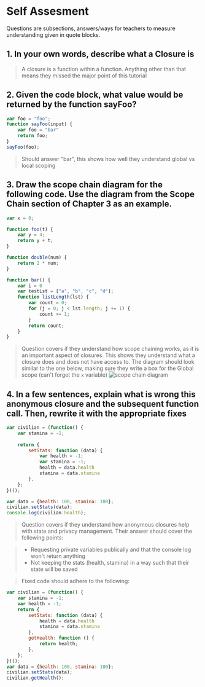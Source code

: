 # Self Assesment
Questions are subsections, answers/ways for teachers to measure understanding given in quote blocks.

## 1. In your own words, describe what a Closure is
> A closure is a function within a function. Anything other than that means they missed the major point of this tutorial

## 2. Given the code block, what value would be returned by the function sayFoo?

~~~javascript
var foo = "foo";
function sayFoo(input) {
	var foo = "bar"
	return foo;
}
sayFoo(foo);
~~~
> Should answer "bar", this shows how well they understand global vs local scoping

## 3. Draw the scope chain diagram for the following code. Use the diagram from the Scope Chain section of Chapter 3 as an example.
~~~javascript
var x = 0;

function foo(t) {
	var y = 4;
	return y + t;
}

function double(num) {
	return 2 * num;
}

function bar() {
	var i = 0
	var testLst = ["a", "b", "c", "d"];
	function listLength(lst) {
		var count = 0;
		for (j = 0; j < lst.length; j += 1) {
			count += 1;
		}
		return count;
	}
}
~~~
> Question covers if they understand how scope chaining works, as it is an important aspect of closures. This shows they understand what a closure does and does not have access to.
> The diagram should look similar to the one below, making sure they write a box for the Global scope (can't forget the `x` variable)
> ![scope chain diagram](https://i.imgur.com/exjlDIn.png)

## 4. In a few sentences, explain what is wrong this anonymous closure and the subsequent function call. Then, rewrite it with the appropriate fixes
~~~javascript
var civilian = (function() {
	var stamina = -1;
	
	return {
		setStats: function (data) {
			var health = -1;
			var stamina = -1;
			health = data.health
			stamina = data.stamina
		},
	};
})();

var data = {health: 100, stamina: 100};
civilian.setStats(data);
console.log(civilian.health);
~~~
> Question covers if they understand how anonymous closures help with state and privacy management. Their answer should cover the following points:

> * Requesting private variables publically and that the console log won't return anything
> * Not keeping the stats (health, stamina) in a way such that their state will be saved

> Fixed code should adhere to the following:
~~~javascript
var civilian = (function() {
	var stamina = -1;
	var health = -1;
	return {
		setStats: function (data) {
			health = data.health
			stamina = data.stamina
		},
		getHealth: function () {
			return health;
		},
	};
})();
var data = {health: 100, stamina: 100};
civilian.setStats(data);
civilian.getHealth();
~~~